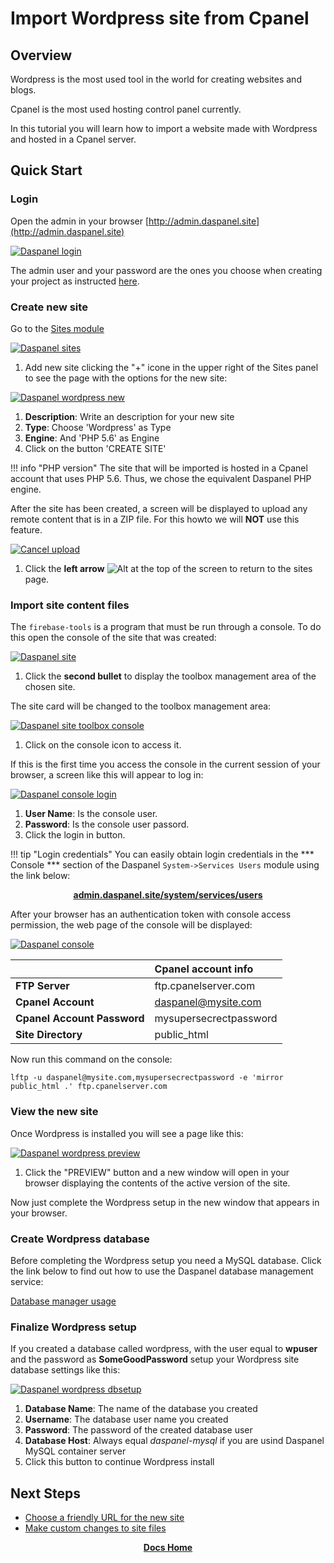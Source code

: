 # Import Wordpress site from Cpanel

## Overview

Wordpress is the most used tool in the world for creating websites and blogs. 

Cpanel is the most used hosting control panel currently.

In this tutorial you will learn how to import a website made with Wordpress and 
hosted in a Cpanel server.

## Quick Start

### Login

Open the admin in your browser [http://admin.daspanel.site](http://admin.daspanel.site)

[![Daspanel login](/img/daspanel-login.png)](/img/daspanel-login.png)

The admin user and your password are the ones you choose when creating your 
project as instructed [here](/help/install/linux/#configure-daspanel).

### Create new site

Go to the [Sites module](http://admin.daspanel.site/sites/)

[![Daspanel sites](/img/sites-empty.png)](/img/sites-empty.png)

1. Add new site clicking the "+" icone in the upper right of the Sites panel to see the
page with the options for the new site:

[![Daspanel wordpress new](/img/sites-wp-new56.png)](/img/sites-wp-new56.png)

1. **Description**: Write an description for your new site
2. **Type**: Choose 'Wordpress' as Type
3. **Engine**: And 'PHP 5.6' as Engine
4. Click on the button 'CREATE SITE'

!!! info "PHP version"
    The site that will be imported is hosted in a Cpanel account that uses 
    PHP 5.6. Thus, we chose the equivalent Daspanel PHP engine.

After the site has been created, a screen will be displayed to upload any remote 
content that is in a ZIP file. For this howto we will **NOT** use this feature.

[![Cancel upload](/img/cancel-upload.png)](/img/cancel-upload.png)

1. Click the **left arrow** ![Alt](/img/back-arrow.png "Back") at the top of 
the screen to return to the sites page.

### Import site content files

The `firebase-tools` is a program that must be run through a console. To do this open 
the console of the site that was created:

[![Daspanel site](/img/site-control.png)](/img/site-control.png)

1. Click the **second bullet** to display the toolbox management area of the chosen site.

The site card will be changed to the toolbox management area:

[![Daspanel site toolbox console](/img/site-toolbox-console.png)](/img/site-toolbox-console.png)

1. Click on the console icon to access it.

If this is the first time you access the console in the current session of 
your browser, a screen like this will appear to log in:

[![Daspanel console login](/img/console-login.png)](/img/console-login.png)

1. **User Name**: Is the console user.
2. **Password**: Is the console user passord.
3. Click the login in button.

!!! tip "Login credentials"
    You can easily obtain login credentials in the *** Console *** section of 
    the Daspanel `System->Services Users` module using the link below:
    <p align="center">
        <b><a href="https://admin.daspanel.site/system/services/users" target="_blank">admin.daspanel.site/system/services/users</a></b><br>
    </p>

After your browser has an authentication token with console access 
permission, the web page of the console will be displayed:

[![Daspanel console](/img/console.png)](/img/console.png)

| | Cpanel account info |
| :------- | :------
| **FTP Server** | ftp.cpanelserver.com |
| **Cpanel Account** | daspanel@mysite.com |
| **Cpanel Account Password** | mysupersecrectpassword |
| **Site Directory** | public_html |

Now run this command on the console:

``` shell
lftp -u daspanel@mysite.com,mysupersecrectpassword -e 'mirror public_html .' ftp.cpanelserver.com
```

### View the new site

Once Wordpress is installed you will see a page like this:

[![Daspanel wordpress preview](sites-wp-preview.png)](sites-wp-preview.png)

1. Click the "PREVIEW" button and a new window will open in your browser 
displaying the contents of the active version of the site.

Now just complete the Wordpress setup in the new window that appears in your browser.

### Create Wordpress database

Before completing the Wordpress setup you need a MySQL database. Click the link 
below to find out how to use the Daspanel database management service:

[Database manager usage](/help/services/adminer.md)

### Finalize Wordpress setup

If you created a database called wordpress, with the user equal to **wpuser** and the 
password as **SomeGoodPassword** setup your Wordpress site database settings like this:

[![Daspanel wordpress dbsetup](sites-wp-dbsetup.png)](sites-wp-dbsetup.png)

1. **Database Name**: The name of the database you created
2. **Username**: The database user name you created
3. **Password**: The password of the created database user
4. **Database Host**: Always equal *daspanel-mysql* if you are usind Daspanel MySQL container server
5. Click this button to continue Wordpress install

## Next Steps

* [Choose a friendly URL for the new site](/help/sites/edit.md)
* [Make custom changes to site files](/help/services/filemanager.md)

<p align="center">
  <b><a href="http://docs.daspanel.com" target="_blank">Docs Home</a></b><br>
</p>




